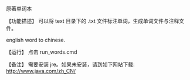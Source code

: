 原著单词本

【功能描述】
可以将 text 目录下的 .txt 文件标注单词，生成单词文件与注释文件。

english word to chinese.

【运行】
点击 run_words.cmd

【备注】
需要安装 jre。如果未安装，请到如下网站下载: 
http://www.java.com/zh_CN/

